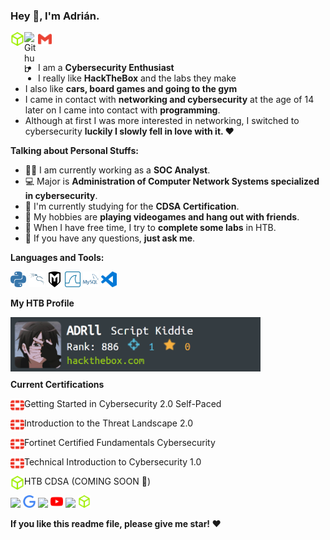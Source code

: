 ### Hey 👋, I'm Adrián.

<a href="https://app.hackthebox.com/profile/1910348">
  <img align="left" alt="HackTheBox" width="22px" src="https://github.com/Adrii-dll/Adrii-dll/blob/main/icons/hackthebox-color.svg" />
</a>
<a href="https://github.com/Adrii-dll">
  <img align="left" alt="Github" width="22px" src="https://cdn.jsdelivr.net/npm/simple-icons@v3/icons/github.svg" />
</a>
<a href="mailto:adrife2002@gmail.com">
  <img align="left" alt="Gmail" width="22px" src="https://github.com/Adrii-dll/Adrii-dll/blob/main/icons/gmail-color.svg" />
</a>

<br />
<br />

- I am a **Cybersecurity Enthusiast** 
- I really like **HackTheBox** and the labs they make
- I also like **cars, board games and going to the gym** 
- I came in contact with **networking and cybersecurity** at the age of 14 later on I came into contact with **programming**.
- Although at first I was more interested in networking, I switched to cybersecurity **luckily I slowly fell in love with it. ❤️**

**Talking about Personal Stuffs:**

- 👨‍🏛 I am currently working as a **SOC Analyst**.
- 💻 Major is **Administration of Computer Network Systems specialized in cybersecurity**.
- 🌱 I'm currently studying for the **CDSA Certification**. 
- 🤔 My hobbies are **playing videogames and hang out with friends**.
- 💼 When I have free time, I try to **complete some labs** in HTB.
- 💬 If you have any questions, **just ask me**.




**Languages and Tools:**  

<code><img height="25" src="https://github.com/Adrii-dll/Adrii-dll/blob/main/icons/python-color.svg"></code>
<code><img height="25" src="https://github.com/Adrii-dll/Adrii-dll/blob/main/icons/kalilinux-color.svg"></code>
<code><img height="25" src="https://github.com/Adrii-dll/Adrii-dll/blob/main/icons/metasploit.svg"></code>
<code><img height="25" src="https://github.com/Adrii-dll/Adrii-dll/blob/main/icons/wireshark-color.svg"></code>
<code><img height="25" src="https://github.com/Adrii-dll/Adrii-dll/blob/main/icons/mysql-color.svg"></code>
<code><img height="25" src="https://github.com/Adrii-dll/Adrii-dll/blob/main/icons/vscode-color.svg"></code>

**My HTB Profile**

<img align="left" href="https://app.hackthebox.com/profile/1910348" width="400" src="https://github.com/Adrii-dll/Adrii-dll/blob/main/badges/htb.png" alt="ADRll" />

<br />
<br />
<br />
<br />
<br />

**Current Certifications**

<a>Getting Started in Cybersecurity 2.0 Self-Paced</a>
<a href="https://www.credly.com/badges/ef4d18ca-6a4a-4973-b2b5-88b891ca0283/public_url">
  <img align="left" alt="Fortinet" width="22px" src="https://github.com/Adrii-dll/Adrii-dll/blob/main/icons/fortinet-color.svg" />
</a>

<a>Introduction to the Threat Landscape 2.0</a>
<a href="https://www.credly.com/badges/fc8acd25-04c1-4ffa-8418-4d8f2f11671a/public_url">
  <img align="left" alt="Fortinet" width="22px" src="https://github.com/Adrii-dll/Adrii-dll/blob/main/icons/fortinet-color.svg" />
</a>

<a>Fortinet Certified Fundamentals Cybersecurity</a>
<a href="https://www.credly.com/badges/df5d3e7a-d524-4188-a083-3b8f7d62583c/public_url">
  <img align="left" alt="Fortinet" width="22px" src="https://github.com/Adrii-dll/Adrii-dll/blob/main/icons/fortinet-color.svg" />
</a>

<a>Technical Introduction to Cybersecurity 1.0</a>
<a href="https://www.credly.com/badges/7ece0617-6dc6-46cf-9e03-ac43c8ced640/public_url">
  <img align="left" alt="Fortinet" width="22px" src="https://github.com/Adrii-dll/Adrii-dll/blob/main/icons/fortinet-color.svg" />
</a>

<a>HTB CDSA (COMING SOON 🚧)</a>
<a href="">
  <img align="left" alt="Fortinet" width="22px" src="https://github.com/Adrii-dll/Adrii-dll/blob/main/icons/hackthebox-color.svg" />
</a>


<code><img height="20" src="https://cdn.jsdelivr.net/npm/simple-icons@3.12.2/icons/github.svg"></code>
<code><img height="20" src="https://github.com/Adrii-dll/Adrii-dll/blob/main/icons/google-color.svg"></code>
<code><img height="20" src="https://cdn.jsdelivr.net/npm/simple-icons@3.12.2/icons/stackoverflow.svg"></code>
<code><img height="20" src="https://github.com/Adrii-dll/Adrii-dll/blob/main/icons/youtube-color.svg"></code>
<code><img height="20" src="https://cdn.jsdelivr.net/npm/simple-icons@3.12.2/icons/steam.svg"></code>
<code><img height="20" src="https://github.com/Adrii-dll/Adrii-dll/blob/main/icons/hackthebox-color.svg"></code>


**If you like this readme file, please give me star! ❤️**

